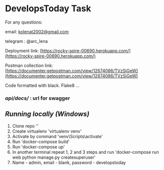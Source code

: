 # **DevelopsToday Task**

For any questions:

email: kolenat2002@gmail.com

telegram : @arc_lena

Deployment link: [https://rocky-spire-00690.herokuapp.com/](https://rocky-spire-00690.herokuapp.com/)

Postman collection link:  [https://documenter.getpostman.com/view/12674086/TVzSiGeW](https://documenter.getpostman.com/view/12674086/TVzSiGeW)

Code formatted with black.
Flake8 ...

### _api/docs/_ : url for swagger

## *Running locally (Windows)*

1. Clone repo '' 
2. Create virtualenv 'virtualenv venv' 
3. Activate by command 'venv\Scripts\activate'
4. Run 'docker-compose build'
5. Run 'docker-compose up'
6. In another terminal repeat 1, 2 and 3 steps and run 'docker-compose run web python manage.py createsuperuser'
7. Name - admin, email - blank, password - developstoday
